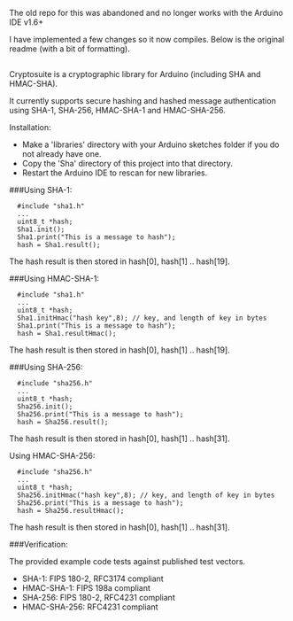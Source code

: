 The old repo for this was abandoned and no longer works with the Arduino IDE v1.6+ 

I have implemented a few changes so it now compiles. Below is the original readme (with a bit of formatting).

## 

Cryptosuite is a cryptographic library for Arduino (including SHA and HMAC-SHA).

It currently supports secure hashing and hashed message authentication using SHA-1, SHA-256, HMAC-SHA-1 and HMAC-SHA-256.

Installation:

- Make a 'libraries' directory with your Arduino sketches folder if you do not already have one.
- Copy the 'Sha' directory of this project into that directory.
- Restart the Arduino IDE to rescan for new libraries.

###Using SHA-1:

```
  #include "sha1.h"
  ...
  uint8_t *hash;
  Sha1.init();
  Sha1.print("This is a message to hash");
  hash = Sha1.result();
```

  The hash result is then stored in hash[0], hash[1] .. hash[19].

###Using HMAC-SHA-1:

```
  #include "sha1.h"
  ...
  uint8_t *hash;
  Sha1.initHmac("hash key",8); // key, and length of key in bytes
  Sha1.print("This is a message to hash");
  hash = Sha1.resultHmac();
```

  The hash result is then stored in hash[0], hash[1] .. hash[19].

###Using SHA-256:

```
  #include "sha256.h"
  ...
  uint8_t *hash;
  Sha256.init();
  Sha256.print("This is a message to hash");
  hash = Sha256.result();
```

  The hash result is then stored in hash[0], hash[1] .. hash[31].

Using HMAC-SHA-256:

```
  #include "sha256.h"
  ...
  uint8_t *hash;
  Sha256.initHmac("hash key",8); // key, and length of key in bytes
  Sha256.print("This is a message to hash");
  hash = Sha256.resultHmac();
```

  The hash result is then stored in hash[0], hash[1] .. hash[31].


###Verification:

  The provided example code tests against published test vectors.

  - SHA-1: FIPS 180-2, RFC3174 compliant
  - HMAC-SHA-1: FIPS 198a compliant
  - SHA-256: FIPS 180-2, RFC4231 compliant
  - HMAC-SHA-256:  RFC4231 compliant
